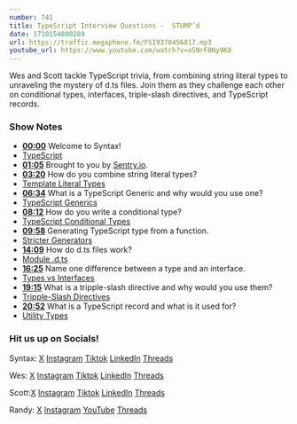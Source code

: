 ```yaml
---
number: 741
title: TypeScript Interview Questions -  STUMP’d
date: 1710154800289
url: https://traffic.megaphone.fm/FSI9370456817.mp3
youtube_url: https://www.youtube.com/watch?v=o5NrF0Ny9K8
---
```


Wes and Scott tackle TypeScript trivia, from combining string literal types to unraveling the mystery of d.ts files. Join them as they challenge each other on conditional types, interfaces, triple-slash directives, and TypeScript records.

### Show Notes

* **[00:00](#t=00:00)** Welcome to Syntax!
* [TypeScript](https://www.typescriptlang.org/)
* **[01:05](#t=01:05)** Brought to you by [Sentry.io](www.sentry.io/syntax).
* **[03:20](#t=03:20)** How do you combine string literal types?
* [Template Literal Types](https://www.typescriptlang.org/docs/handbook/2/template-literal-types.html)
* **[06:34](#t=06:34)** What is a TypeScript Generic and why would you use one?
* [TypeScript Generics](https://www.typescriptlang.org/docs/handbook/2/generics.html)
* **[08:12](#t=08:12)** How do you write a conditional type?
* [TypeScript Conditional Types](https://www.typescriptlang.org/docs/handbook/2/conditional-types.html)
* **[09:58](#t=09:58)** Generating TypeScript type from a function.
* [Stricter Generators](https://www.typescriptlang.org/docs/handbook/release-notes/typescript-3-6.html)
* **[14:09](#t=14:09)** How do d.ts files work?
* [Module .d.ts](https://www.typescriptlang.org/docs/handbook/declaration-files/templates/module-d-ts.html)
* **[16:25](#t=16:25)** Name one difference between a type and an interface.
* [Types vs Interfaces](https://www.typescriptlang.org/play#example/types-vs-interfaces)
* **[19:15](#t=19:15)** What is a tripple-slash directive and why would you use them?
* [Tripple-Slash Directives](https://www.typescriptlang.org/docs/handbook/triple-slash-directives.html)
* **[20:52](#t=20:52)** What is a TypeScript record and what is it used for?
* [Utility Types](https://www.typescriptlang.org/docs/handbook/utility-types.html)

### Hit us up on Socials!

Syntax: [X](https://twitter.com/syntaxfm) [Instagram](https://www.instagram.com/syntax_fm/) [Tiktok](https://www.tiktok.com/@syntaxfm) [LinkedIn](https://www.linkedin.com/company/96077407/admin/feed/posts/) [Threads](https://www.threads.net/@syntax_fm)

Wes: [X](https://twitter.com/wesbos) [Instagram](https://www.instagram.com/wesbos/) [Tiktok](https://www.tiktok.com/@wesbos) [LinkedIn](https://www.linkedin.com/in/wesbos/) [Threads](https://www.threads.net/@wesbos)

Scott:[X](https://twitter.com/stolinski) [Instagram](https://www.instagram.com/stolinski/) [Tiktok](https://www.tiktok.com/@stolinski) [LinkedIn](https://www.linkedin.com/in/stolinski/) [Threads](https://www.threads.net/@stolinski)

Randy: [X](https://twitter.com/randyrektor) [Instagram](https://www.instagram.com/randyrektor/) [YouTube](https://www.youtube.com/@randyrektor) [Threads](https://www.threads.net/@randyrektor)
